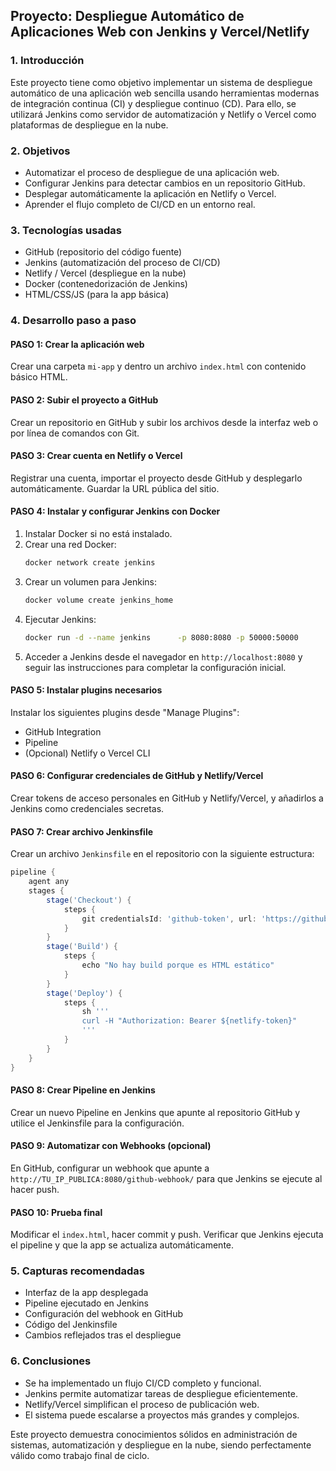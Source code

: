 
## Proyecto: Despliegue Automático de Aplicaciones Web con Jenkins y Vercel/Netlify

### 1. Introducción

Este proyecto tiene como objetivo implementar un sistema de despliegue automático de una aplicación web sencilla usando herramientas modernas de integración continua (CI) y despliegue continuo (CD). Para ello, se utilizará Jenkins como servidor de automatización y Netlify o Vercel como plataformas de despliegue en la nube.

### 2. Objetivos

- Automatizar el proceso de despliegue de una aplicación web.
- Configurar Jenkins para detectar cambios en un repositorio GitHub.
- Desplegar automáticamente la aplicación en Netlify o Vercel.
- Aprender el flujo completo de CI/CD en un entorno real.

### 3. Tecnologías usadas

- GitHub (repositorio del código fuente)
- Jenkins (automatización del proceso de CI/CD)
- Netlify / Vercel (despliegue en la nube)
- Docker (contenedorización de Jenkins)
- HTML/CSS/JS (para la app básica)

### 4. Desarrollo paso a paso

#### PASO 1: Crear la aplicación web

Crear una carpeta `mi-app` y dentro un archivo `index.html` con contenido básico HTML.

#### PASO 2: Subir el proyecto a GitHub

Crear un repositorio en GitHub y subir los archivos desde la interfaz web o por línea de comandos con Git.

#### PASO 3: Crear cuenta en Netlify o Vercel

Registrar una cuenta, importar el proyecto desde GitHub y desplegarlo automáticamente. Guardar la URL pública del sitio.

#### PASO 4: Instalar y configurar Jenkins con Docker

1. Instalar Docker si no está instalado.
2. Crear una red Docker:
   ```bash
   docker network create jenkins
   ```
3. Crear un volumen para Jenkins:
   ```bash
   docker volume create jenkins_home
   ```
4. Ejecutar Jenkins:
   ```bash
   docker run -d --name jenkins      -p 8080:8080 -p 50000:50000      --network jenkins      -v jenkins_home:/var/jenkins_home      jenkins/jenkins:lts
   ```
5. Acceder a Jenkins desde el navegador en `http://localhost:8080` y seguir las instrucciones para completar la configuración inicial.

#### PASO 5: Instalar plugins necesarios

Instalar los siguientes plugins desde "Manage Plugins":

- GitHub Integration
- Pipeline
- (Opcional) Netlify o Vercel CLI

#### PASO 6: Configurar credenciales de GitHub y Netlify/Vercel

Crear tokens de acceso personales en GitHub y Netlify/Vercel, y añadirlos a Jenkins como credenciales secretas.

#### PASO 7: Crear archivo Jenkinsfile

Crear un archivo `Jenkinsfile` en el repositorio con la siguiente estructura:

```groovy
pipeline {
    agent any
    stages {
        stage('Checkout') {
            steps {
                git credentialsId: 'github-token', url: 'https://github.com/tu_usuario/mi-app.git'
            }
        }
        stage('Build') {
            steps {
                echo "No hay build porque es HTML estático"
            }
        }
        stage('Deploy') {
            steps {
                sh '''
                curl -H "Authorization: Bearer ${netlify-token}"                      -F "file=@index.html"                      https://api.netlify.com/api/v1/sites/TU_SITE_ID/deploys
                '''
            }
        }
    }
}
```

#### PASO 8: Crear Pipeline en Jenkins

Crear un nuevo Pipeline en Jenkins que apunte al repositorio GitHub y utilice el Jenkinsfile para la configuración.

#### PASO 9: Automatizar con Webhooks (opcional)

En GitHub, configurar un webhook que apunte a `http://TU_IP_PUBLICA:8080/github-webhook/` para que Jenkins se ejecute al hacer push.

#### PASO 10: Prueba final

Modificar el `index.html`, hacer commit y push. Verificar que Jenkins ejecuta el pipeline y que la app se actualiza automáticamente.

### 5. Capturas recomendadas

- Interfaz de la app desplegada
- Pipeline ejecutado en Jenkins
- Configuración del webhook en GitHub
- Código del Jenkinsfile
- Cambios reflejados tras el despliegue

### 6. Conclusiones

- Se ha implementado un flujo CI/CD completo y funcional.
- Jenkins permite automatizar tareas de despliegue eficientemente.
- Netlify/Vercel simplifican el proceso de publicación web.
- El sistema puede escalarse a proyectos más grandes y complejos.

Este proyecto demuestra conocimientos sólidos en administración de sistemas, automatización y despliegue en la nube, siendo perfectamente válido como trabajo final de ciclo.

